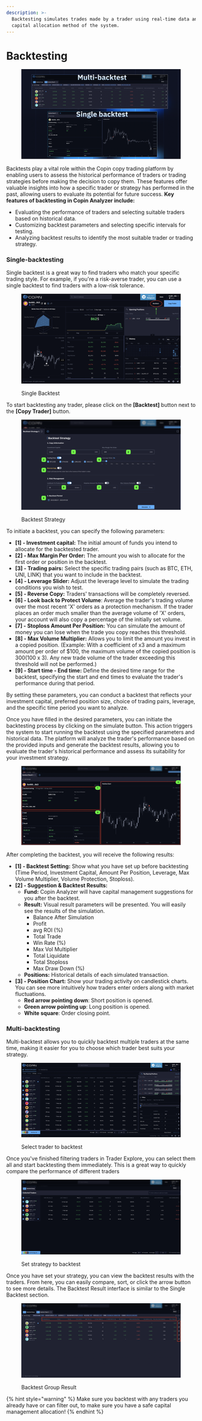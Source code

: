 ```yaml
---
description: >-
  Backtesting simulates trades made by a trader using real-time data and the
  capital allocation method of the system.
---
```


# Backtesting

<figure><img src="../.gitbook/assets/Frame 41461.png" alt=""><figcaption></figcaption></figure>

Backtests play a vital role within the Copin copy trading platform by enabling users to assess the historical performance of traders or trading strategies before making the decision to copy them. These features offer valuable insights into how a specific trader or strategy has performed in the past, allowing users to evaluate its potential for future success. **Key features of backtesting in Copin Analyzer include:**

* Evaluating the performance of traders and selecting suitable traders based on historical data.
* Customizing backtest parameters and selecting specific intervals for testing.
* Analyzing backtest results to identify the most suitable trader or trading strategy.

### Single-backtesting

Single backtest is a great way to find traders who match your specific trading style. For example, if you're a risk-averse trader, you can use a single backtest to find traders with a low-risk tolerance.

<figure><img src="../.gitbook/assets/Screen Shot 2023-09-18 at 14.06.29.png" alt=""><figcaption><p>Single Backtest</p></figcaption></figure>

To start backtesting any trader, please click on the **\[Backtest]** button next to the **\[Copy Trader]** button.

<figure><img src="../.gitbook/assets/Screen Shot 2023-09-18 at 14.13.16.png" alt=""><figcaption><p>Backtest Strategy</p></figcaption></figure>

To initiate a backtest, you can specify the following parameters:

* **\[1] - Investment capital:** The initial amount of funds you intend to allocate for the backtested trader.
* **\[2] - Max Margin Per Order:** The amount you wish to allocate for the first order or position in the backtest.
* **\[3] - Trading pairs:** Select the specific trading pairs (such as BTC, ETH, UNI, LINK) that you want to include in the backtest.
* **\[4] - Leverage Slider:** Adjust the leverage level to simulate the trading conditions you wish to test.
* **\[5] - Reverse Copy:** Traders' transactions will be completely reversed.
* **\[6] - Look back to Protect Volume**: Average the trader's trading volume over the most recent 'X' orders as a protection mechanism. If the trader places an order much smaller than the average volume of 'X' orders, your account will also copy a percentage of the initially set volume.
* **\[7] - Stoploss Amount Per Position:** You can simulate the amount of money you can lose when the trade you copy reaches this threshold.
* **\[8] - Max Volume Multiplier:** Allows you to limit the amount you invest in a copied position. (Example: With a coefficient of x3 and a maximum amount per order of $100, the maximum volume of the copied position is $300 ($100 x 3). Any new trade volume of the trader exceeding this threshold will not be performed.)
* **\[9] - Start time - End time:** Define the desired time range for the backtest, specifying the start and end times to evaluate the trader's performance during that period.

By setting these parameters, you can conduct a backtest that reflects your investment capital, preferred position size, choice of trading pairs, leverage, and the specific time period you want to analyze.

Once you have filled in the desired parameters, you can initiate the backtesting process by clicking on the simulate button. This action triggers the system to start running the backtest using the specified parameters and historical data. The platform will analyze the trader's performance based on the provided inputs and generate the backtest results, allowing you to evaluate the trader's historical performance and assess its suitability for your investment strategy.

<figure><img src="../.gitbook/assets/Screen Shot 2023-09-18 at 14.26.52.png" alt=""><figcaption></figcaption></figure>

After completing the backtest, you will receive the following results:

* **\[1] - Backtest Setting:** Show what you have set up before backtesting (Time Period, Investment Capital, Amount Per Position, Leverage, Max Volume Multiplier, Volume Protection, Stoploss).
* **\[2] - Suggestion & Backtest Results:**&#x20;
  * **Fund:** Copin Analyzer will have capital management suggestions for you after the backtest.
  * **Result:** Visual result parameters will be presented. You will easily see the results of the simulation.
    * Balance After Simulation
    * Profit
    * avg ROI (%)
    * Total Trade
    * Win Rate (%)
    * Max Vol Multiplier
    * Total Liquidate
    * Total Stoploss
    * Max Draw Down (%)
  * **Positions:** Historical details of each simulated transaction.
* **\[3] - Position Chart:** Show your trading activity on candlestick charts. You can see more intuitively how traders enter orders along with market fluctuations.
  * **Red arrow pointing down**: Short position is opened.
  * **Green arrow pointing up**: Long position is opened.
  * **White square**: Order closing point.

### Multi-backtesting

Multi-backtest allows you to quickly backtest multiple traders at the same time, making it easier for you to choose which trader best suits your strategy.

<figure><img src="../.gitbook/assets/Screen Shot 2023-09-25 at 13.57.02.png" alt=""><figcaption><p>Select trader to backtest</p></figcaption></figure>

Once you've finished filtering traders in Trader Explore, you can select them all and start backtesting them immediately. This is a great way to quickly compare the performance of different traders

<figure><img src="../.gitbook/assets/Screen Shot 2023-09-25 at 13.57.28.png" alt=""><figcaption><p>Set strategy to backtest</p></figcaption></figure>

Once you have set your strategy, you can view the backtest results with the traders. From here, you can easily compare, sort, or click the arrow button to see more details. The Backtest Result interface is similar to the Single Backtest section.

<figure><img src="../.gitbook/assets/Screen Shot 2023-09-25 at 14.00.14.png" alt=""><figcaption><p>Backtest Group Result</p></figcaption></figure>

{% hint style="warning" %}
Make sure you backtest with any traders you already have or can filter out, to make sure you have a safe capital management allocation!
{% endhint %}
